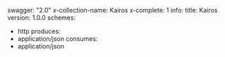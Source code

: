 swagger: "2.0"
x-collection-name: Kairos
x-complete: 1
info:
  title: Kairos
  version: 1.0.0
schemes:
- http
produces:
- application/json
consumes:
- application/json